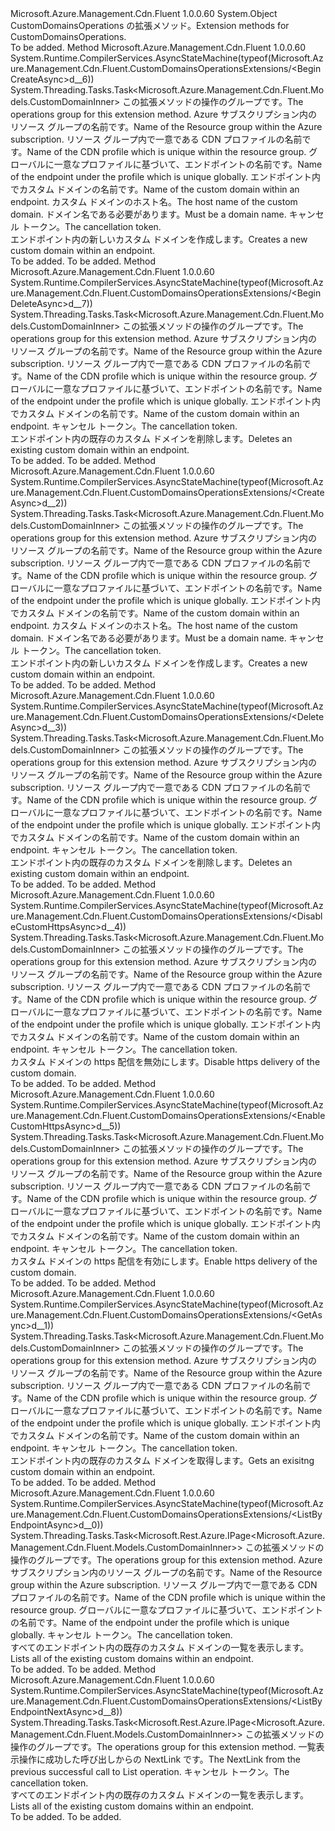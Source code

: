 <Type Name="CustomDomainsOperationsExtensions" FullName="Microsoft.Azure.Management.Cdn.Fluent.CustomDomainsOperationsExtensions">
  <TypeSignature Language="C#" Value="public static class CustomDomainsOperationsExtensions" />
  <TypeSignature Language="ILAsm" Value=".class public auto ansi abstract sealed beforefieldinit CustomDomainsOperationsExtensions extends System.Object" />
  <TypeSignature Language="DocId" Value="T:Microsoft.Azure.Management.Cdn.Fluent.CustomDomainsOperationsExtensions" />
  <TypeSignature Language="VB.NET" Value="Public Module CustomDomainsOperationsExtensions" />
  <TypeSignature Language="F#" Value="type CustomDomainsOperationsExtensions = class" />
  <AssemblyInfo>
    <AssemblyName>Microsoft.Azure.Management.Cdn.Fluent</AssemblyName>
    <AssemblyVersion>1.0.0.60</AssemblyVersion>
  </AssemblyInfo>
  <Base>
    <BaseTypeName>System.Object</BaseTypeName>
  </Base>
  <Interfaces />
  <Docs>
    <summary>
            <span data-ttu-id="5433f-101">CustomDomainsOperations の拡張メソッド。</span><span class="sxs-lookup"><span data-stu-id="5433f-101">Extension methods for CustomDomainsOperations.</span></span>
            </summary>
    <remarks>To be added.</remarks>
  </Docs>
  <Members>
    <Member MemberName="BeginCreateAsync">
      <MemberSignature Language="C#" Value="public static System.Threading.Tasks.Task&lt;Microsoft.Azure.Management.Cdn.Fluent.Models.CustomDomainInner&gt; BeginCreateAsync (this Microsoft.Azure.Management.Cdn.Fluent.ICustomDomainsOperations operations, string resourceGroupName, string profileName, string endpointName, string customDomainName, string hostName, System.Threading.CancellationToken cancellationToken = null);" />
      <MemberSignature Language="ILAsm" Value=".method public static hidebysig class System.Threading.Tasks.Task`1&lt;class Microsoft.Azure.Management.Cdn.Fluent.Models.CustomDomainInner&gt; BeginCreateAsync(class Microsoft.Azure.Management.Cdn.Fluent.ICustomDomainsOperations operations, string resourceGroupName, string profileName, string endpointName, string customDomainName, string hostName, valuetype System.Threading.CancellationToken cancellationToken) cil managed" />
      <MemberSignature Language="DocId" Value="M:Microsoft.Azure.Management.Cdn.Fluent.CustomDomainsOperationsExtensions.BeginCreateAsync(Microsoft.Azure.Management.Cdn.Fluent.ICustomDomainsOperations,System.String,System.String,System.String,System.String,System.String,System.Threading.CancellationToken)" />
      <MemberSignature Language="F#" Value="static member BeginCreateAsync : Microsoft.Azure.Management.Cdn.Fluent.ICustomDomainsOperations * string * string * string * string * string * System.Threading.CancellationToken -&gt; System.Threading.Tasks.Task&lt;Microsoft.Azure.Management.Cdn.Fluent.Models.CustomDomainInner&gt;" Usage="Microsoft.Azure.Management.Cdn.Fluent.CustomDomainsOperationsExtensions.BeginCreateAsync (operations, resourceGroupName, profileName, endpointName, customDomainName, hostName, cancellationToken)" />
      <MemberType>Method</MemberType>
      <AssemblyInfo>
        <AssemblyName>Microsoft.Azure.Management.Cdn.Fluent</AssemblyName>
        <AssemblyVersion>1.0.0.60</AssemblyVersion>
      </AssemblyInfo>
      <Attributes>
        <Attribute>
          <AttributeName>System.Runtime.CompilerServices.AsyncStateMachine(typeof(Microsoft.Azure.Management.Cdn.Fluent.CustomDomainsOperationsExtensions/&lt;BeginCreateAsync&gt;d__6))</AttributeName>
        </Attribute>
      </Attributes>
      <ReturnValue>
        <ReturnType>System.Threading.Tasks.Task&lt;Microsoft.Azure.Management.Cdn.Fluent.Models.CustomDomainInner&gt;</ReturnType>
      </ReturnValue>
      <Parameters>
        <Parameter Name="operations" Type="Microsoft.Azure.Management.Cdn.Fluent.ICustomDomainsOperations" RefType="this" />
        <Parameter Name="resourceGroupName" Type="System.String" />
        <Parameter Name="profileName" Type="System.String" />
        <Parameter Name="endpointName" Type="System.String" />
        <Parameter Name="customDomainName" Type="System.String" />
        <Parameter Name="hostName" Type="System.String" />
        <Parameter Name="cancellationToken" Type="System.Threading.CancellationToken" />
      </Parameters>
      <Docs>
        <param name="operations">
            <span data-ttu-id="5433f-102">この拡張メソッドの操作のグループです。</span><span class="sxs-lookup"><span data-stu-id="5433f-102">The operations group for this extension method.</span></span>
            </param>
        <param name="resourceGroupName">
            <span data-ttu-id="5433f-103">Azure サブスクリプション内のリソース グループの名前です。</span><span class="sxs-lookup"><span data-stu-id="5433f-103">Name of the Resource group within the Azure subscription.</span></span>
            </param>
        <param name="profileName">
            <span data-ttu-id="5433f-104">リソース グループ内で一意である CDN プロファイルの名前です。</span><span class="sxs-lookup"><span data-stu-id="5433f-104">Name of the CDN profile which is unique within the resource group.</span></span>
            </param>
        <param name="endpointName">
            <span data-ttu-id="5433f-105">グローバルに一意なプロファイルに基づいて、エンドポイントの名前です。</span><span class="sxs-lookup"><span data-stu-id="5433f-105">Name of the endpoint under the profile which is unique globally.</span></span>
            </param>
        <param name="customDomainName">
            <span data-ttu-id="5433f-106">エンドポイント内でカスタム ドメインの名前です。</span><span class="sxs-lookup"><span data-stu-id="5433f-106">Name of the custom domain within an endpoint.</span></span>
            </param>
        <param name="hostName">
            <span data-ttu-id="5433f-107">カスタム ドメインのホスト名。</span><span class="sxs-lookup"><span data-stu-id="5433f-107">The host name of the custom domain.</span></span> <span data-ttu-id="5433f-108">ドメイン名である必要があります。</span><span class="sxs-lookup"><span data-stu-id="5433f-108">Must be a domain name.</span></span>
            </param>
        <param name="cancellationToken">
            <span data-ttu-id="5433f-109">キャンセル トークン。</span><span class="sxs-lookup"><span data-stu-id="5433f-109">The cancellation token.</span></span>
            </param>
        <summary>
            <span data-ttu-id="5433f-110">エンドポイント内の新しいカスタム ドメインを作成します。</span><span class="sxs-lookup"><span data-stu-id="5433f-110">Creates a new custom domain within an endpoint.</span></span>
            </summary>
        <returns>To be added.</returns>
        <remarks>To be added.</remarks>
      </Docs>
    </Member>
    <Member MemberName="BeginDeleteAsync">
      <MemberSignature Language="C#" Value="public static System.Threading.Tasks.Task&lt;Microsoft.Azure.Management.Cdn.Fluent.Models.CustomDomainInner&gt; BeginDeleteAsync (this Microsoft.Azure.Management.Cdn.Fluent.ICustomDomainsOperations operations, string resourceGroupName, string profileName, string endpointName, string customDomainName, System.Threading.CancellationToken cancellationToken = null);" />
      <MemberSignature Language="ILAsm" Value=".method public static hidebysig class System.Threading.Tasks.Task`1&lt;class Microsoft.Azure.Management.Cdn.Fluent.Models.CustomDomainInner&gt; BeginDeleteAsync(class Microsoft.Azure.Management.Cdn.Fluent.ICustomDomainsOperations operations, string resourceGroupName, string profileName, string endpointName, string customDomainName, valuetype System.Threading.CancellationToken cancellationToken) cil managed" />
      <MemberSignature Language="DocId" Value="M:Microsoft.Azure.Management.Cdn.Fluent.CustomDomainsOperationsExtensions.BeginDeleteAsync(Microsoft.Azure.Management.Cdn.Fluent.ICustomDomainsOperations,System.String,System.String,System.String,System.String,System.Threading.CancellationToken)" />
      <MemberSignature Language="F#" Value="static member BeginDeleteAsync : Microsoft.Azure.Management.Cdn.Fluent.ICustomDomainsOperations * string * string * string * string * System.Threading.CancellationToken -&gt; System.Threading.Tasks.Task&lt;Microsoft.Azure.Management.Cdn.Fluent.Models.CustomDomainInner&gt;" Usage="Microsoft.Azure.Management.Cdn.Fluent.CustomDomainsOperationsExtensions.BeginDeleteAsync (operations, resourceGroupName, profileName, endpointName, customDomainName, cancellationToken)" />
      <MemberType>Method</MemberType>
      <AssemblyInfo>
        <AssemblyName>Microsoft.Azure.Management.Cdn.Fluent</AssemblyName>
        <AssemblyVersion>1.0.0.60</AssemblyVersion>
      </AssemblyInfo>
      <Attributes>
        <Attribute>
          <AttributeName>System.Runtime.CompilerServices.AsyncStateMachine(typeof(Microsoft.Azure.Management.Cdn.Fluent.CustomDomainsOperationsExtensions/&lt;BeginDeleteAsync&gt;d__7))</AttributeName>
        </Attribute>
      </Attributes>
      <ReturnValue>
        <ReturnType>System.Threading.Tasks.Task&lt;Microsoft.Azure.Management.Cdn.Fluent.Models.CustomDomainInner&gt;</ReturnType>
      </ReturnValue>
      <Parameters>
        <Parameter Name="operations" Type="Microsoft.Azure.Management.Cdn.Fluent.ICustomDomainsOperations" RefType="this" />
        <Parameter Name="resourceGroupName" Type="System.String" />
        <Parameter Name="profileName" Type="System.String" />
        <Parameter Name="endpointName" Type="System.String" />
        <Parameter Name="customDomainName" Type="System.String" />
        <Parameter Name="cancellationToken" Type="System.Threading.CancellationToken" />
      </Parameters>
      <Docs>
        <param name="operations">
            <span data-ttu-id="5433f-111">この拡張メソッドの操作のグループです。</span><span class="sxs-lookup"><span data-stu-id="5433f-111">The operations group for this extension method.</span></span>
            </param>
        <param name="resourceGroupName">
            <span data-ttu-id="5433f-112">Azure サブスクリプション内のリソース グループの名前です。</span><span class="sxs-lookup"><span data-stu-id="5433f-112">Name of the Resource group within the Azure subscription.</span></span>
            </param>
        <param name="profileName">
            <span data-ttu-id="5433f-113">リソース グループ内で一意である CDN プロファイルの名前です。</span><span class="sxs-lookup"><span data-stu-id="5433f-113">Name of the CDN profile which is unique within the resource group.</span></span>
            </param>
        <param name="endpointName">
            <span data-ttu-id="5433f-114">グローバルに一意なプロファイルに基づいて、エンドポイントの名前です。</span><span class="sxs-lookup"><span data-stu-id="5433f-114">Name of the endpoint under the profile which is unique globally.</span></span>
            </param>
        <param name="customDomainName">
            <span data-ttu-id="5433f-115">エンドポイント内でカスタム ドメインの名前です。</span><span class="sxs-lookup"><span data-stu-id="5433f-115">Name of the custom domain within an endpoint.</span></span>
            </param>
        <param name="cancellationToken">
            <span data-ttu-id="5433f-116">キャンセル トークン。</span><span class="sxs-lookup"><span data-stu-id="5433f-116">The cancellation token.</span></span>
            </param>
        <summary>
            <span data-ttu-id="5433f-117">エンドポイント内の既存のカスタム ドメインを削除します。</span><span class="sxs-lookup"><span data-stu-id="5433f-117">Deletes an existing custom domain within an endpoint.</span></span>
            </summary>
        <returns>To be added.</returns>
        <remarks>To be added.</remarks>
      </Docs>
    </Member>
    <Member MemberName="CreateAsync">
      <MemberSignature Language="C#" Value="public static System.Threading.Tasks.Task&lt;Microsoft.Azure.Management.Cdn.Fluent.Models.CustomDomainInner&gt; CreateAsync (this Microsoft.Azure.Management.Cdn.Fluent.ICustomDomainsOperations operations, string resourceGroupName, string profileName, string endpointName, string customDomainName, string hostName, System.Threading.CancellationToken cancellationToken = null);" />
      <MemberSignature Language="ILAsm" Value=".method public static hidebysig class System.Threading.Tasks.Task`1&lt;class Microsoft.Azure.Management.Cdn.Fluent.Models.CustomDomainInner&gt; CreateAsync(class Microsoft.Azure.Management.Cdn.Fluent.ICustomDomainsOperations operations, string resourceGroupName, string profileName, string endpointName, string customDomainName, string hostName, valuetype System.Threading.CancellationToken cancellationToken) cil managed" />
      <MemberSignature Language="DocId" Value="M:Microsoft.Azure.Management.Cdn.Fluent.CustomDomainsOperationsExtensions.CreateAsync(Microsoft.Azure.Management.Cdn.Fluent.ICustomDomainsOperations,System.String,System.String,System.String,System.String,System.String,System.Threading.CancellationToken)" />
      <MemberSignature Language="F#" Value="static member CreateAsync : Microsoft.Azure.Management.Cdn.Fluent.ICustomDomainsOperations * string * string * string * string * string * System.Threading.CancellationToken -&gt; System.Threading.Tasks.Task&lt;Microsoft.Azure.Management.Cdn.Fluent.Models.CustomDomainInner&gt;" Usage="Microsoft.Azure.Management.Cdn.Fluent.CustomDomainsOperationsExtensions.CreateAsync (operations, resourceGroupName, profileName, endpointName, customDomainName, hostName, cancellationToken)" />
      <MemberType>Method</MemberType>
      <AssemblyInfo>
        <AssemblyName>Microsoft.Azure.Management.Cdn.Fluent</AssemblyName>
        <AssemblyVersion>1.0.0.60</AssemblyVersion>
      </AssemblyInfo>
      <Attributes>
        <Attribute>
          <AttributeName>System.Runtime.CompilerServices.AsyncStateMachine(typeof(Microsoft.Azure.Management.Cdn.Fluent.CustomDomainsOperationsExtensions/&lt;CreateAsync&gt;d__2))</AttributeName>
        </Attribute>
      </Attributes>
      <ReturnValue>
        <ReturnType>System.Threading.Tasks.Task&lt;Microsoft.Azure.Management.Cdn.Fluent.Models.CustomDomainInner&gt;</ReturnType>
      </ReturnValue>
      <Parameters>
        <Parameter Name="operations" Type="Microsoft.Azure.Management.Cdn.Fluent.ICustomDomainsOperations" RefType="this" />
        <Parameter Name="resourceGroupName" Type="System.String" />
        <Parameter Name="profileName" Type="System.String" />
        <Parameter Name="endpointName" Type="System.String" />
        <Parameter Name="customDomainName" Type="System.String" />
        <Parameter Name="hostName" Type="System.String" />
        <Parameter Name="cancellationToken" Type="System.Threading.CancellationToken" />
      </Parameters>
      <Docs>
        <param name="operations">
            <span data-ttu-id="5433f-118">この拡張メソッドの操作のグループです。</span><span class="sxs-lookup"><span data-stu-id="5433f-118">The operations group for this extension method.</span></span>
            </param>
        <param name="resourceGroupName">
            <span data-ttu-id="5433f-119">Azure サブスクリプション内のリソース グループの名前です。</span><span class="sxs-lookup"><span data-stu-id="5433f-119">Name of the Resource group within the Azure subscription.</span></span>
            </param>
        <param name="profileName">
            <span data-ttu-id="5433f-120">リソース グループ内で一意である CDN プロファイルの名前です。</span><span class="sxs-lookup"><span data-stu-id="5433f-120">Name of the CDN profile which is unique within the resource group.</span></span>
            </param>
        <param name="endpointName">
            <span data-ttu-id="5433f-121">グローバルに一意なプロファイルに基づいて、エンドポイントの名前です。</span><span class="sxs-lookup"><span data-stu-id="5433f-121">Name of the endpoint under the profile which is unique globally.</span></span>
            </param>
        <param name="customDomainName">
            <span data-ttu-id="5433f-122">エンドポイント内でカスタム ドメインの名前です。</span><span class="sxs-lookup"><span data-stu-id="5433f-122">Name of the custom domain within an endpoint.</span></span>
            </param>
        <param name="hostName">
            <span data-ttu-id="5433f-123">カスタム ドメインのホスト名。</span><span class="sxs-lookup"><span data-stu-id="5433f-123">The host name of the custom domain.</span></span> <span data-ttu-id="5433f-124">ドメイン名である必要があります。</span><span class="sxs-lookup"><span data-stu-id="5433f-124">Must be a domain name.</span></span>
            </param>
        <param name="cancellationToken">
            <span data-ttu-id="5433f-125">キャンセル トークン。</span><span class="sxs-lookup"><span data-stu-id="5433f-125">The cancellation token.</span></span>
            </param>
        <summary>
            <span data-ttu-id="5433f-126">エンドポイント内の新しいカスタム ドメインを作成します。</span><span class="sxs-lookup"><span data-stu-id="5433f-126">Creates a new custom domain within an endpoint.</span></span>
            </summary>
        <returns>To be added.</returns>
        <remarks>To be added.</remarks>
      </Docs>
    </Member>
    <Member MemberName="DeleteAsync">
      <MemberSignature Language="C#" Value="public static System.Threading.Tasks.Task&lt;Microsoft.Azure.Management.Cdn.Fluent.Models.CustomDomainInner&gt; DeleteAsync (this Microsoft.Azure.Management.Cdn.Fluent.ICustomDomainsOperations operations, string resourceGroupName, string profileName, string endpointName, string customDomainName, System.Threading.CancellationToken cancellationToken = null);" />
      <MemberSignature Language="ILAsm" Value=".method public static hidebysig class System.Threading.Tasks.Task`1&lt;class Microsoft.Azure.Management.Cdn.Fluent.Models.CustomDomainInner&gt; DeleteAsync(class Microsoft.Azure.Management.Cdn.Fluent.ICustomDomainsOperations operations, string resourceGroupName, string profileName, string endpointName, string customDomainName, valuetype System.Threading.CancellationToken cancellationToken) cil managed" />
      <MemberSignature Language="DocId" Value="M:Microsoft.Azure.Management.Cdn.Fluent.CustomDomainsOperationsExtensions.DeleteAsync(Microsoft.Azure.Management.Cdn.Fluent.ICustomDomainsOperations,System.String,System.String,System.String,System.String,System.Threading.CancellationToken)" />
      <MemberSignature Language="F#" Value="static member DeleteAsync : Microsoft.Azure.Management.Cdn.Fluent.ICustomDomainsOperations * string * string * string * string * System.Threading.CancellationToken -&gt; System.Threading.Tasks.Task&lt;Microsoft.Azure.Management.Cdn.Fluent.Models.CustomDomainInner&gt;" Usage="Microsoft.Azure.Management.Cdn.Fluent.CustomDomainsOperationsExtensions.DeleteAsync (operations, resourceGroupName, profileName, endpointName, customDomainName, cancellationToken)" />
      <MemberType>Method</MemberType>
      <AssemblyInfo>
        <AssemblyName>Microsoft.Azure.Management.Cdn.Fluent</AssemblyName>
        <AssemblyVersion>1.0.0.60</AssemblyVersion>
      </AssemblyInfo>
      <Attributes>
        <Attribute>
          <AttributeName>System.Runtime.CompilerServices.AsyncStateMachine(typeof(Microsoft.Azure.Management.Cdn.Fluent.CustomDomainsOperationsExtensions/&lt;DeleteAsync&gt;d__3))</AttributeName>
        </Attribute>
      </Attributes>
      <ReturnValue>
        <ReturnType>System.Threading.Tasks.Task&lt;Microsoft.Azure.Management.Cdn.Fluent.Models.CustomDomainInner&gt;</ReturnType>
      </ReturnValue>
      <Parameters>
        <Parameter Name="operations" Type="Microsoft.Azure.Management.Cdn.Fluent.ICustomDomainsOperations" RefType="this" />
        <Parameter Name="resourceGroupName" Type="System.String" />
        <Parameter Name="profileName" Type="System.String" />
        <Parameter Name="endpointName" Type="System.String" />
        <Parameter Name="customDomainName" Type="System.String" />
        <Parameter Name="cancellationToken" Type="System.Threading.CancellationToken" />
      </Parameters>
      <Docs>
        <param name="operations">
            <span data-ttu-id="5433f-127">この拡張メソッドの操作のグループです。</span><span class="sxs-lookup"><span data-stu-id="5433f-127">The operations group for this extension method.</span></span>
            </param>
        <param name="resourceGroupName">
            <span data-ttu-id="5433f-128">Azure サブスクリプション内のリソース グループの名前です。</span><span class="sxs-lookup"><span data-stu-id="5433f-128">Name of the Resource group within the Azure subscription.</span></span>
            </param>
        <param name="profileName">
            <span data-ttu-id="5433f-129">リソース グループ内で一意である CDN プロファイルの名前です。</span><span class="sxs-lookup"><span data-stu-id="5433f-129">Name of the CDN profile which is unique within the resource group.</span></span>
            </param>
        <param name="endpointName">
            <span data-ttu-id="5433f-130">グローバルに一意なプロファイルに基づいて、エンドポイントの名前です。</span><span class="sxs-lookup"><span data-stu-id="5433f-130">Name of the endpoint under the profile which is unique globally.</span></span>
            </param>
        <param name="customDomainName">
            <span data-ttu-id="5433f-131">エンドポイント内でカスタム ドメインの名前です。</span><span class="sxs-lookup"><span data-stu-id="5433f-131">Name of the custom domain within an endpoint.</span></span>
            </param>
        <param name="cancellationToken">
            <span data-ttu-id="5433f-132">キャンセル トークン。</span><span class="sxs-lookup"><span data-stu-id="5433f-132">The cancellation token.</span></span>
            </param>
        <summary>
            <span data-ttu-id="5433f-133">エンドポイント内の既存のカスタム ドメインを削除します。</span><span class="sxs-lookup"><span data-stu-id="5433f-133">Deletes an existing custom domain within an endpoint.</span></span>
            </summary>
        <returns>To be added.</returns>
        <remarks>To be added.</remarks>
      </Docs>
    </Member>
    <Member MemberName="DisableCustomHttpsAsync">
      <MemberSignature Language="C#" Value="public static System.Threading.Tasks.Task&lt;Microsoft.Azure.Management.Cdn.Fluent.Models.CustomDomainInner&gt; DisableCustomHttpsAsync (this Microsoft.Azure.Management.Cdn.Fluent.ICustomDomainsOperations operations, string resourceGroupName, string profileName, string endpointName, string customDomainName, System.Threading.CancellationToken cancellationToken = null);" />
      <MemberSignature Language="ILAsm" Value=".method public static hidebysig class System.Threading.Tasks.Task`1&lt;class Microsoft.Azure.Management.Cdn.Fluent.Models.CustomDomainInner&gt; DisableCustomHttpsAsync(class Microsoft.Azure.Management.Cdn.Fluent.ICustomDomainsOperations operations, string resourceGroupName, string profileName, string endpointName, string customDomainName, valuetype System.Threading.CancellationToken cancellationToken) cil managed" />
      <MemberSignature Language="DocId" Value="M:Microsoft.Azure.Management.Cdn.Fluent.CustomDomainsOperationsExtensions.DisableCustomHttpsAsync(Microsoft.Azure.Management.Cdn.Fluent.ICustomDomainsOperations,System.String,System.String,System.String,System.String,System.Threading.CancellationToken)" />
      <MemberSignature Language="F#" Value="static member DisableCustomHttpsAsync : Microsoft.Azure.Management.Cdn.Fluent.ICustomDomainsOperations * string * string * string * string * System.Threading.CancellationToken -&gt; System.Threading.Tasks.Task&lt;Microsoft.Azure.Management.Cdn.Fluent.Models.CustomDomainInner&gt;" Usage="Microsoft.Azure.Management.Cdn.Fluent.CustomDomainsOperationsExtensions.DisableCustomHttpsAsync (operations, resourceGroupName, profileName, endpointName, customDomainName, cancellationToken)" />
      <MemberType>Method</MemberType>
      <AssemblyInfo>
        <AssemblyName>Microsoft.Azure.Management.Cdn.Fluent</AssemblyName>
        <AssemblyVersion>1.0.0.60</AssemblyVersion>
      </AssemblyInfo>
      <Attributes>
        <Attribute>
          <AttributeName>System.Runtime.CompilerServices.AsyncStateMachine(typeof(Microsoft.Azure.Management.Cdn.Fluent.CustomDomainsOperationsExtensions/&lt;DisableCustomHttpsAsync&gt;d__4))</AttributeName>
        </Attribute>
      </Attributes>
      <ReturnValue>
        <ReturnType>System.Threading.Tasks.Task&lt;Microsoft.Azure.Management.Cdn.Fluent.Models.CustomDomainInner&gt;</ReturnType>
      </ReturnValue>
      <Parameters>
        <Parameter Name="operations" Type="Microsoft.Azure.Management.Cdn.Fluent.ICustomDomainsOperations" RefType="this" />
        <Parameter Name="resourceGroupName" Type="System.String" />
        <Parameter Name="profileName" Type="System.String" />
        <Parameter Name="endpointName" Type="System.String" />
        <Parameter Name="customDomainName" Type="System.String" />
        <Parameter Name="cancellationToken" Type="System.Threading.CancellationToken" />
      </Parameters>
      <Docs>
        <param name="operations">
            <span data-ttu-id="5433f-134">この拡張メソッドの操作のグループです。</span><span class="sxs-lookup"><span data-stu-id="5433f-134">The operations group for this extension method.</span></span>
            </param>
        <param name="resourceGroupName">
            <span data-ttu-id="5433f-135">Azure サブスクリプション内のリソース グループの名前です。</span><span class="sxs-lookup"><span data-stu-id="5433f-135">Name of the Resource group within the Azure subscription.</span></span>
            </param>
        <param name="profileName">
            <span data-ttu-id="5433f-136">リソース グループ内で一意である CDN プロファイルの名前です。</span><span class="sxs-lookup"><span data-stu-id="5433f-136">Name of the CDN profile which is unique within the resource group.</span></span>
            </param>
        <param name="endpointName">
            <span data-ttu-id="5433f-137">グローバルに一意なプロファイルに基づいて、エンドポイントの名前です。</span><span class="sxs-lookup"><span data-stu-id="5433f-137">Name of the endpoint under the profile which is unique globally.</span></span>
            </param>
        <param name="customDomainName">
            <span data-ttu-id="5433f-138">エンドポイント内でカスタム ドメインの名前です。</span><span class="sxs-lookup"><span data-stu-id="5433f-138">Name of the custom domain within an endpoint.</span></span>
            </param>
        <param name="cancellationToken">
            <span data-ttu-id="5433f-139">キャンセル トークン。</span><span class="sxs-lookup"><span data-stu-id="5433f-139">The cancellation token.</span></span>
            </param>
        <summary>
            <span data-ttu-id="5433f-140">カスタム ドメインの https 配信を無効にします。</span><span class="sxs-lookup"><span data-stu-id="5433f-140">Disable https delivery of the custom domain.</span></span>
            </summary>
        <returns>To be added.</returns>
        <remarks>To be added.</remarks>
      </Docs>
    </Member>
    <Member MemberName="EnableCustomHttpsAsync">
      <MemberSignature Language="C#" Value="public static System.Threading.Tasks.Task&lt;Microsoft.Azure.Management.Cdn.Fluent.Models.CustomDomainInner&gt; EnableCustomHttpsAsync (this Microsoft.Azure.Management.Cdn.Fluent.ICustomDomainsOperations operations, string resourceGroupName, string profileName, string endpointName, string customDomainName, System.Threading.CancellationToken cancellationToken = null);" />
      <MemberSignature Language="ILAsm" Value=".method public static hidebysig class System.Threading.Tasks.Task`1&lt;class Microsoft.Azure.Management.Cdn.Fluent.Models.CustomDomainInner&gt; EnableCustomHttpsAsync(class Microsoft.Azure.Management.Cdn.Fluent.ICustomDomainsOperations operations, string resourceGroupName, string profileName, string endpointName, string customDomainName, valuetype System.Threading.CancellationToken cancellationToken) cil managed" />
      <MemberSignature Language="DocId" Value="M:Microsoft.Azure.Management.Cdn.Fluent.CustomDomainsOperationsExtensions.EnableCustomHttpsAsync(Microsoft.Azure.Management.Cdn.Fluent.ICustomDomainsOperations,System.String,System.String,System.String,System.String,System.Threading.CancellationToken)" />
      <MemberSignature Language="F#" Value="static member EnableCustomHttpsAsync : Microsoft.Azure.Management.Cdn.Fluent.ICustomDomainsOperations * string * string * string * string * System.Threading.CancellationToken -&gt; System.Threading.Tasks.Task&lt;Microsoft.Azure.Management.Cdn.Fluent.Models.CustomDomainInner&gt;" Usage="Microsoft.Azure.Management.Cdn.Fluent.CustomDomainsOperationsExtensions.EnableCustomHttpsAsync (operations, resourceGroupName, profileName, endpointName, customDomainName, cancellationToken)" />
      <MemberType>Method</MemberType>
      <AssemblyInfo>
        <AssemblyName>Microsoft.Azure.Management.Cdn.Fluent</AssemblyName>
        <AssemblyVersion>1.0.0.60</AssemblyVersion>
      </AssemblyInfo>
      <Attributes>
        <Attribute>
          <AttributeName>System.Runtime.CompilerServices.AsyncStateMachine(typeof(Microsoft.Azure.Management.Cdn.Fluent.CustomDomainsOperationsExtensions/&lt;EnableCustomHttpsAsync&gt;d__5))</AttributeName>
        </Attribute>
      </Attributes>
      <ReturnValue>
        <ReturnType>System.Threading.Tasks.Task&lt;Microsoft.Azure.Management.Cdn.Fluent.Models.CustomDomainInner&gt;</ReturnType>
      </ReturnValue>
      <Parameters>
        <Parameter Name="operations" Type="Microsoft.Azure.Management.Cdn.Fluent.ICustomDomainsOperations" RefType="this" />
        <Parameter Name="resourceGroupName" Type="System.String" />
        <Parameter Name="profileName" Type="System.String" />
        <Parameter Name="endpointName" Type="System.String" />
        <Parameter Name="customDomainName" Type="System.String" />
        <Parameter Name="cancellationToken" Type="System.Threading.CancellationToken" />
      </Parameters>
      <Docs>
        <param name="operations">
            <span data-ttu-id="5433f-141">この拡張メソッドの操作のグループです。</span><span class="sxs-lookup"><span data-stu-id="5433f-141">The operations group for this extension method.</span></span>
            </param>
        <param name="resourceGroupName">
            <span data-ttu-id="5433f-142">Azure サブスクリプション内のリソース グループの名前です。</span><span class="sxs-lookup"><span data-stu-id="5433f-142">Name of the Resource group within the Azure subscription.</span></span>
            </param>
        <param name="profileName">
            <span data-ttu-id="5433f-143">リソース グループ内で一意である CDN プロファイルの名前です。</span><span class="sxs-lookup"><span data-stu-id="5433f-143">Name of the CDN profile which is unique within the resource group.</span></span>
            </param>
        <param name="endpointName">
            <span data-ttu-id="5433f-144">グローバルに一意なプロファイルに基づいて、エンドポイントの名前です。</span><span class="sxs-lookup"><span data-stu-id="5433f-144">Name of the endpoint under the profile which is unique globally.</span></span>
            </param>
        <param name="customDomainName">
            <span data-ttu-id="5433f-145">エンドポイント内でカスタム ドメインの名前です。</span><span class="sxs-lookup"><span data-stu-id="5433f-145">Name of the custom domain within an endpoint.</span></span>
            </param>
        <param name="cancellationToken">
            <span data-ttu-id="5433f-146">キャンセル トークン。</span><span class="sxs-lookup"><span data-stu-id="5433f-146">The cancellation token.</span></span>
            </param>
        <summary>
            <span data-ttu-id="5433f-147">カスタム ドメインの https 配信を有効にします。</span><span class="sxs-lookup"><span data-stu-id="5433f-147">Enable https delivery of the custom domain.</span></span>
            </summary>
        <returns>To be added.</returns>
        <remarks>To be added.</remarks>
      </Docs>
    </Member>
    <Member MemberName="GetAsync">
      <MemberSignature Language="C#" Value="public static System.Threading.Tasks.Task&lt;Microsoft.Azure.Management.Cdn.Fluent.Models.CustomDomainInner&gt; GetAsync (this Microsoft.Azure.Management.Cdn.Fluent.ICustomDomainsOperations operations, string resourceGroupName, string profileName, string endpointName, string customDomainName, System.Threading.CancellationToken cancellationToken = null);" />
      <MemberSignature Language="ILAsm" Value=".method public static hidebysig class System.Threading.Tasks.Task`1&lt;class Microsoft.Azure.Management.Cdn.Fluent.Models.CustomDomainInner&gt; GetAsync(class Microsoft.Azure.Management.Cdn.Fluent.ICustomDomainsOperations operations, string resourceGroupName, string profileName, string endpointName, string customDomainName, valuetype System.Threading.CancellationToken cancellationToken) cil managed" />
      <MemberSignature Language="DocId" Value="M:Microsoft.Azure.Management.Cdn.Fluent.CustomDomainsOperationsExtensions.GetAsync(Microsoft.Azure.Management.Cdn.Fluent.ICustomDomainsOperations,System.String,System.String,System.String,System.String,System.Threading.CancellationToken)" />
      <MemberSignature Language="F#" Value="static member GetAsync : Microsoft.Azure.Management.Cdn.Fluent.ICustomDomainsOperations * string * string * string * string * System.Threading.CancellationToken -&gt; System.Threading.Tasks.Task&lt;Microsoft.Azure.Management.Cdn.Fluent.Models.CustomDomainInner&gt;" Usage="Microsoft.Azure.Management.Cdn.Fluent.CustomDomainsOperationsExtensions.GetAsync (operations, resourceGroupName, profileName, endpointName, customDomainName, cancellationToken)" />
      <MemberType>Method</MemberType>
      <AssemblyInfo>
        <AssemblyName>Microsoft.Azure.Management.Cdn.Fluent</AssemblyName>
        <AssemblyVersion>1.0.0.60</AssemblyVersion>
      </AssemblyInfo>
      <Attributes>
        <Attribute>
          <AttributeName>System.Runtime.CompilerServices.AsyncStateMachine(typeof(Microsoft.Azure.Management.Cdn.Fluent.CustomDomainsOperationsExtensions/&lt;GetAsync&gt;d__1))</AttributeName>
        </Attribute>
      </Attributes>
      <ReturnValue>
        <ReturnType>System.Threading.Tasks.Task&lt;Microsoft.Azure.Management.Cdn.Fluent.Models.CustomDomainInner&gt;</ReturnType>
      </ReturnValue>
      <Parameters>
        <Parameter Name="operations" Type="Microsoft.Azure.Management.Cdn.Fluent.ICustomDomainsOperations" RefType="this" />
        <Parameter Name="resourceGroupName" Type="System.String" />
        <Parameter Name="profileName" Type="System.String" />
        <Parameter Name="endpointName" Type="System.String" />
        <Parameter Name="customDomainName" Type="System.String" />
        <Parameter Name="cancellationToken" Type="System.Threading.CancellationToken" />
      </Parameters>
      <Docs>
        <param name="operations">
            <span data-ttu-id="5433f-148">この拡張メソッドの操作のグループです。</span><span class="sxs-lookup"><span data-stu-id="5433f-148">The operations group for this extension method.</span></span>
            </param>
        <param name="resourceGroupName">
            <span data-ttu-id="5433f-149">Azure サブスクリプション内のリソース グループの名前です。</span><span class="sxs-lookup"><span data-stu-id="5433f-149">Name of the Resource group within the Azure subscription.</span></span>
            </param>
        <param name="profileName">
            <span data-ttu-id="5433f-150">リソース グループ内で一意である CDN プロファイルの名前です。</span><span class="sxs-lookup"><span data-stu-id="5433f-150">Name of the CDN profile which is unique within the resource group.</span></span>
            </param>
        <param name="endpointName">
            <span data-ttu-id="5433f-151">グローバルに一意なプロファイルに基づいて、エンドポイントの名前です。</span><span class="sxs-lookup"><span data-stu-id="5433f-151">Name of the endpoint under the profile which is unique globally.</span></span>
            </param>
        <param name="customDomainName">
            <span data-ttu-id="5433f-152">エンドポイント内でカスタム ドメインの名前です。</span><span class="sxs-lookup"><span data-stu-id="5433f-152">Name of the custom domain within an endpoint.</span></span>
            </param>
        <param name="cancellationToken">
            <span data-ttu-id="5433f-153">キャンセル トークン。</span><span class="sxs-lookup"><span data-stu-id="5433f-153">The cancellation token.</span></span>
            </param>
        <summary>
            <span data-ttu-id="5433f-154">エンドポイント内の既存のカスタム ドメインを取得します。</span><span class="sxs-lookup"><span data-stu-id="5433f-154">Gets an exisitng custom domain within an endpoint.</span></span>
            </summary>
        <returns>To be added.</returns>
        <remarks>To be added.</remarks>
      </Docs>
    </Member>
    <Member MemberName="ListByEndpointAsync">
      <MemberSignature Language="C#" Value="public static System.Threading.Tasks.Task&lt;Microsoft.Rest.Azure.IPage&lt;Microsoft.Azure.Management.Cdn.Fluent.Models.CustomDomainInner&gt;&gt; ListByEndpointAsync (this Microsoft.Azure.Management.Cdn.Fluent.ICustomDomainsOperations operations, string resourceGroupName, string profileName, string endpointName, System.Threading.CancellationToken cancellationToken = null);" />
      <MemberSignature Language="ILAsm" Value=".method public static hidebysig class System.Threading.Tasks.Task`1&lt;class Microsoft.Rest.Azure.IPage`1&lt;class Microsoft.Azure.Management.Cdn.Fluent.Models.CustomDomainInner&gt;&gt; ListByEndpointAsync(class Microsoft.Azure.Management.Cdn.Fluent.ICustomDomainsOperations operations, string resourceGroupName, string profileName, string endpointName, valuetype System.Threading.CancellationToken cancellationToken) cil managed" />
      <MemberSignature Language="DocId" Value="M:Microsoft.Azure.Management.Cdn.Fluent.CustomDomainsOperationsExtensions.ListByEndpointAsync(Microsoft.Azure.Management.Cdn.Fluent.ICustomDomainsOperations,System.String,System.String,System.String,System.Threading.CancellationToken)" />
      <MemberSignature Language="F#" Value="static member ListByEndpointAsync : Microsoft.Azure.Management.Cdn.Fluent.ICustomDomainsOperations * string * string * string * System.Threading.CancellationToken -&gt; System.Threading.Tasks.Task&lt;Microsoft.Rest.Azure.IPage&lt;Microsoft.Azure.Management.Cdn.Fluent.Models.CustomDomainInner&gt;&gt;" Usage="Microsoft.Azure.Management.Cdn.Fluent.CustomDomainsOperationsExtensions.ListByEndpointAsync (operations, resourceGroupName, profileName, endpointName, cancellationToken)" />
      <MemberType>Method</MemberType>
      <AssemblyInfo>
        <AssemblyName>Microsoft.Azure.Management.Cdn.Fluent</AssemblyName>
        <AssemblyVersion>1.0.0.60</AssemblyVersion>
      </AssemblyInfo>
      <Attributes>
        <Attribute>
          <AttributeName>System.Runtime.CompilerServices.AsyncStateMachine(typeof(Microsoft.Azure.Management.Cdn.Fluent.CustomDomainsOperationsExtensions/&lt;ListByEndpointAsync&gt;d__0))</AttributeName>
        </Attribute>
      </Attributes>
      <ReturnValue>
        <ReturnType>System.Threading.Tasks.Task&lt;Microsoft.Rest.Azure.IPage&lt;Microsoft.Azure.Management.Cdn.Fluent.Models.CustomDomainInner&gt;&gt;</ReturnType>
      </ReturnValue>
      <Parameters>
        <Parameter Name="operations" Type="Microsoft.Azure.Management.Cdn.Fluent.ICustomDomainsOperations" RefType="this" />
        <Parameter Name="resourceGroupName" Type="System.String" />
        <Parameter Name="profileName" Type="System.String" />
        <Parameter Name="endpointName" Type="System.String" />
        <Parameter Name="cancellationToken" Type="System.Threading.CancellationToken" />
      </Parameters>
      <Docs>
        <param name="operations">
            <span data-ttu-id="5433f-155">この拡張メソッドの操作のグループです。</span><span class="sxs-lookup"><span data-stu-id="5433f-155">The operations group for this extension method.</span></span>
            </param>
        <param name="resourceGroupName">
            <span data-ttu-id="5433f-156">Azure サブスクリプション内のリソース グループの名前です。</span><span class="sxs-lookup"><span data-stu-id="5433f-156">Name of the Resource group within the Azure subscription.</span></span>
            </param>
        <param name="profileName">
            <span data-ttu-id="5433f-157">リソース グループ内で一意である CDN プロファイルの名前です。</span><span class="sxs-lookup"><span data-stu-id="5433f-157">Name of the CDN profile which is unique within the resource group.</span></span>
            </param>
        <param name="endpointName">
            <span data-ttu-id="5433f-158">グローバルに一意なプロファイルに基づいて、エンドポイントの名前です。</span><span class="sxs-lookup"><span data-stu-id="5433f-158">Name of the endpoint under the profile which is unique globally.</span></span>
            </param>
        <param name="cancellationToken">
            <span data-ttu-id="5433f-159">キャンセル トークン。</span><span class="sxs-lookup"><span data-stu-id="5433f-159">The cancellation token.</span></span>
            </param>
        <summary>
            <span data-ttu-id="5433f-160">すべてのエンドポイント内の既存のカスタム ドメインの一覧を表示します。</span><span class="sxs-lookup"><span data-stu-id="5433f-160">Lists all of the existing custom domains within an endpoint.</span></span>
            </summary>
        <returns>To be added.</returns>
        <remarks>To be added.</remarks>
      </Docs>
    </Member>
    <Member MemberName="ListByEndpointNextAsync">
      <MemberSignature Language="C#" Value="public static System.Threading.Tasks.Task&lt;Microsoft.Rest.Azure.IPage&lt;Microsoft.Azure.Management.Cdn.Fluent.Models.CustomDomainInner&gt;&gt; ListByEndpointNextAsync (this Microsoft.Azure.Management.Cdn.Fluent.ICustomDomainsOperations operations, string nextPageLink, System.Threading.CancellationToken cancellationToken = null);" />
      <MemberSignature Language="ILAsm" Value=".method public static hidebysig class System.Threading.Tasks.Task`1&lt;class Microsoft.Rest.Azure.IPage`1&lt;class Microsoft.Azure.Management.Cdn.Fluent.Models.CustomDomainInner&gt;&gt; ListByEndpointNextAsync(class Microsoft.Azure.Management.Cdn.Fluent.ICustomDomainsOperations operations, string nextPageLink, valuetype System.Threading.CancellationToken cancellationToken) cil managed" />
      <MemberSignature Language="DocId" Value="M:Microsoft.Azure.Management.Cdn.Fluent.CustomDomainsOperationsExtensions.ListByEndpointNextAsync(Microsoft.Azure.Management.Cdn.Fluent.ICustomDomainsOperations,System.String,System.Threading.CancellationToken)" />
      <MemberSignature Language="F#" Value="static member ListByEndpointNextAsync : Microsoft.Azure.Management.Cdn.Fluent.ICustomDomainsOperations * string * System.Threading.CancellationToken -&gt; System.Threading.Tasks.Task&lt;Microsoft.Rest.Azure.IPage&lt;Microsoft.Azure.Management.Cdn.Fluent.Models.CustomDomainInner&gt;&gt;" Usage="Microsoft.Azure.Management.Cdn.Fluent.CustomDomainsOperationsExtensions.ListByEndpointNextAsync (operations, nextPageLink, cancellationToken)" />
      <MemberType>Method</MemberType>
      <AssemblyInfo>
        <AssemblyName>Microsoft.Azure.Management.Cdn.Fluent</AssemblyName>
        <AssemblyVersion>1.0.0.60</AssemblyVersion>
      </AssemblyInfo>
      <Attributes>
        <Attribute>
          <AttributeName>System.Runtime.CompilerServices.AsyncStateMachine(typeof(Microsoft.Azure.Management.Cdn.Fluent.CustomDomainsOperationsExtensions/&lt;ListByEndpointNextAsync&gt;d__8))</AttributeName>
        </Attribute>
      </Attributes>
      <ReturnValue>
        <ReturnType>System.Threading.Tasks.Task&lt;Microsoft.Rest.Azure.IPage&lt;Microsoft.Azure.Management.Cdn.Fluent.Models.CustomDomainInner&gt;&gt;</ReturnType>
      </ReturnValue>
      <Parameters>
        <Parameter Name="operations" Type="Microsoft.Azure.Management.Cdn.Fluent.ICustomDomainsOperations" RefType="this" />
        <Parameter Name="nextPageLink" Type="System.String" />
        <Parameter Name="cancellationToken" Type="System.Threading.CancellationToken" />
      </Parameters>
      <Docs>
        <param name="operations">
            <span data-ttu-id="5433f-161">この拡張メソッドの操作のグループです。</span><span class="sxs-lookup"><span data-stu-id="5433f-161">The operations group for this extension method.</span></span>
            </param>
        <param name="nextPageLink">
            <span data-ttu-id="5433f-162">一覧表示操作に成功した呼び出しからの NextLink です。</span><span class="sxs-lookup"><span data-stu-id="5433f-162">The NextLink from the previous successful call to List operation.</span></span>
            </param>
        <param name="cancellationToken">
            <span data-ttu-id="5433f-163">キャンセル トークン。</span><span class="sxs-lookup"><span data-stu-id="5433f-163">The cancellation token.</span></span>
            </param>
        <summary>
            <span data-ttu-id="5433f-164">すべてのエンドポイント内の既存のカスタム ドメインの一覧を表示します。</span><span class="sxs-lookup"><span data-stu-id="5433f-164">Lists all of the existing custom domains within an endpoint.</span></span>
            </summary>
        <returns>To be added.</returns>
        <remarks>To be added.</remarks>
      </Docs>
    </Member>
  </Members>
</Type>